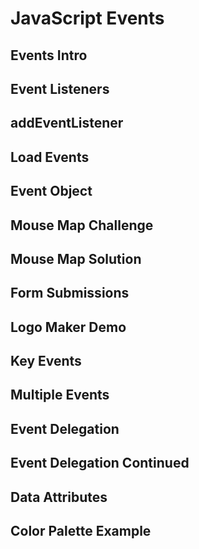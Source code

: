 # JavaScript Events

## Events Intro

## Event Listeners

## addEventListener

## Load Events

## Event Object

## Mouse Map Challenge

## Mouse Map Solution

## Form Submissions

## Logo Maker Demo

## Key Events

## Multiple Events

## Event Delegation

## Event Delegation Continued

## Data Attributes

## Color Palette Example

